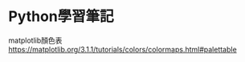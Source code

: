 # Python學習筆記

matplotlib顏色表
https://matplotlib.org/3.1.1/tutorials/colors/colormaps.html#palettable
